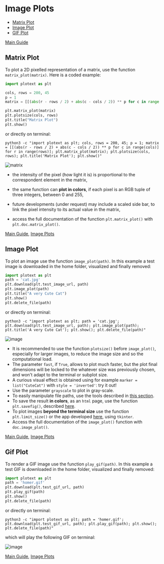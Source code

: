 # Image Plots
- [Matrix Plot](https://github.com/piccolomo/plotext/blob/master/readme/image.md#matrix-plot)
- [Image Plot](https://github.com/piccolomo/plotext/blob/master/readme/image.md#image-plot)
- [GIF Plot](https://github.com/piccolomo/plotext/blob/master/readme/image.md#gif-plot)

[Main Guide](https://github.com/piccolomo/plotext#guide)


## Matrix Plot
To plot a 2D pixelled representation of a matrix, use the function `matrix_plot(matrix)`. Here is a coded example:
```python
import plotext as plt

cols, rows = 200, 45
p = 1
matrix = [[(abs(r - rows / 2) + abs(c - cols / 2)) ** p for c in range(cols)] for r in range(rows)]

plt.matrix_plot(matrix)
plt.plotsize(cols, rows)
plt.title("Matrix Plot")
plt.show()
```
or directly on terminal:
```console
python3 -c "import plotext as plt; cols, rows = 200, 45; p = 1; matrix = [[(abs(r - rows / 2) + abs(c - cols / 2)) ** p for c in range(cols)] for r in range(rows)]; plt.matrix_plot(matrix); plt.plotsize(cols, rows); plt.title('Matrix Plot'); plt.show()"
```
![matrix](https://raw.githubusercontent.com/piccolomo/plotext/master/images/matrix.png)

- the intensity of the pixel (how light it is) is proportional to the correspondent element in the matrix,

- the same function can **plot in colors**, if each pixel is an RGB tuple of three integers, between 0 and 255,

- future developments (under request) may include a scaled side bar, to link the pixel intensity to its actual value in the matrix,

- access the full documentation of the function `plt.matrix_plot()` with `plt.doc.matrix_plot()`.

[Main Guide](https://github.com/piccolomo/plotext#guide), [Image Plots](https://github.com/piccolomo/plotext/blob/master/readme/image.md#image-plots)


## Image Plot
To plot an image use the function `image_plot(path)`. In this example a test image is downloaded in the home folder, visualized and finally removed:
```python
import plotext as plt
path = 'cat.jpg'
plt.download(plt.test_image_url, path)
plt.image_plot(path)
plt.title("A very Cute Cat")
plt.show()
plt.delete_file(path)
```
or directly on terminal:
```console
python3 -c "import plotext as plt; path = 'cat.jpg'; plt.download(plt.test_image_url, path); plt.image_plot(path); plt.title('A very Cute Cat'); plt.show(); plt.delete_file(path)"
```

![image](https://raw.githubusercontent.com/piccolomo/plotext/master/images/image.png)

- It is recommended to use the function `plotsize()` before `image_plot()`, especially for larger images, to reduce the image size and so the computational load.
- The parameter `fast`, if `True`, allows to plot much faster, but the plot final dimensions will be locked to the whatever size was previously chosen, and won't adapt to the terminal or subplot size.
- A curious visual effect is obtained using for example `marker = list("CuteCat")` with `style = 'inverted'`: try it out!
- Use the parameter `grayscale` to plot in gray-scale.
- To easily manipulate file paths, use the tools described in [this section](https://github.com/piccolomo/plotext/blob/master/readme/utilities.md#file-utilities).
- To save the result **in colors**, as an `html` page, use the function `plt.savefig()`, described [here](https://github.com/piccolomo/plotext/blob/master/readme/utilities.md#useful-functions).
- To plot images **beyond the terminal size** use the function `plt.limit_size()` or the app developed [here](https://github.com/piccolomo/plotext/blob/master/readme/environments.md#tkinter), using `tkinter`.
- Access the full documentation of the `image_plot()` function with `doc.image_plot()`.

[Main Guide](https://github.com/piccolomo/plotext#guide), [Image Plots](https://github.com/piccolomo/plotext/blob/master/readme/image.md#image-plots)


## Gif Plot
To render a GIF image use the function `play_gif(path)`. In this example a test GIF is downloaded in the home folder, visualized and finally removed:
```python
import plotext as plt
path = 'homer.gif'
plt.download(plt.test_gif_url, path)
plt.play_gif(path)
plt.show()
plt.delete_file(path)
```
or directly on terminal:
```console
python3 -c "import plotext as plt; path = 'homer.gif'; plt.download(plt.test_gif_url, path); plt.play_gif(path); plt.show(); plt.delete_file(path)"
```
which will play the following GIF on terminal:

![image](https://raw.githubusercontent.com/piccolomo/plotext/master/images/homer-rendered.gif)

[Main Guide](https://github.com/piccolomo/plotext#guide), [Image Plots](https://github.com/piccolomo/plotext/blob/master/readme/image.md#image-plots)